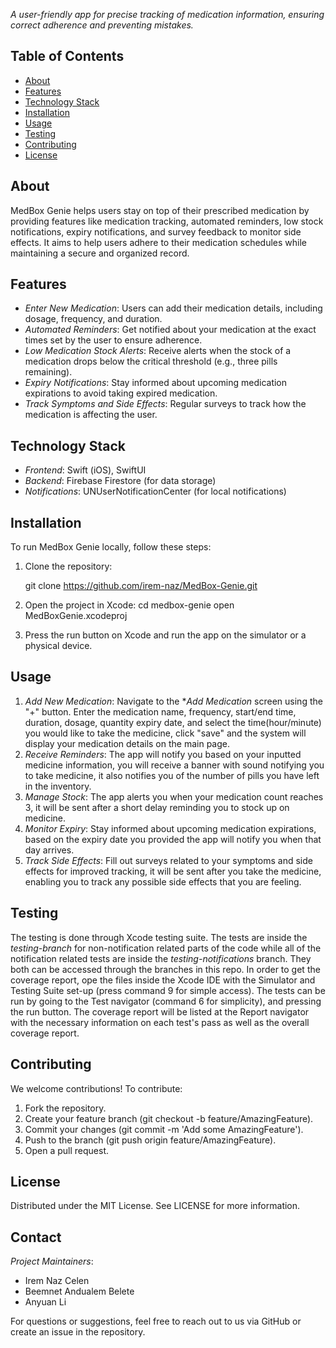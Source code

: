 *A user-friendly app for precise tracking of medication information, ensuring correct adherence and preventing mistakes.*

## Table of Contents
- [About](#about)
- [Features](#features)
- [Technology Stack](#technology-stack)
- [Installation](#installation)
- [Usage](#usage)
- [Testing](#testing)
- [Contributing](#contributing)
- [License](#license)

## About
MedBox Genie helps users stay on top of their prescribed medication by providing features like medication tracking, automated reminders, low stock notifications, expiry notifications, and survey feedback to monitor side effects. It aims to help users adhere to their medication schedules while maintaining a secure and organized record.

## Features
- *Enter New Medication*: Users can add their medication details, including dosage, frequency, and duration.
- *Automated Reminders*: Get notified about your medication at the exact times set by the user to ensure adherence.
- *Low Medication Stock Alerts*: Receive alerts when the stock of a medication drops below the critical threshold (e.g., three pills remaining).
- *Expiry Notifications*: Stay informed about upcoming medication expirations to avoid taking expired medication.
- *Track Symptoms and Side Effects*: Regular surveys to track how the medication is affecting the user.

## Technology Stack
- *Frontend*: Swift (iOS), SwiftUI
- *Backend*: Firebase Firestore (for data storage)
- *Notifications*: UNUserNotificationCenter (for local notifications)

## Installation
To run MedBox Genie locally, follow these steps:

1. Clone the repository:

   git clone https://github.com/irem-naz/MedBox-Genie.git
   
   
2. Open the project in Xcode:
   cd medbox-genie
   open MedBoxGenie.xcodeproj
   
3. Press the run button on Xcode and run the app on the simulator or a physical device.

## Usage
1. *Add New Medication*: Navigate to the **Add Medication* screen using the "+" button. Enter the medication name, frequency, start/end time, duration, dosage, quantity expiry date, and select the time(hour/minute) you would like to take the medicine, click "save" and the system will display your medication details on the main page.
2. *Receive Reminders*: The app will notify you based on your inputted medicine information, you will receive a banner with sound notifying you to take medicine, it also notifies you of the number of pills you have left in the inventory.
3. *Manage Stock*: The app alerts you when your medication count reaches 3, it will be sent after a short delay reminding you to stock up on medicine.
4. *Monitor Expiry*: Stay informed about upcoming medication expirations, based on the expiry date you provided the app will notify you when that day arrives.
5. *Track Side Effects*: Fill out surveys related to your symptoms and side effects for improved tracking, it will be sent after you take the medicine, enabling you to track any possible side effects that you are feeling.


## Testing
The testing is done through Xcode testing suite. The tests are inside the *testing-branch* for non-notification related parts of the code while all of the notification related tests are inside the *testing-notifications* branch. They both can be accessed through the branches in this repo. In order to get the coverage report, ope the files inside the Xcode IDE with the Simulator and Testing Suite set-up (press command 9 for simple access). The tests can be run by going to the Test navigator (command 6 for simplicity), and pressing the run button. The coverage report will be listed at the Report navigator with the necessary information on each test's pass as well as the overall coverage report. 

## Contributing
We welcome contributions! To contribute:
1. Fork the repository.
2. Create your feature branch (git checkout -b feature/AmazingFeature).
3. Commit your changes (git commit -m 'Add some AmazingFeature').
4. Push to the branch (git push origin feature/AmazingFeature).
5. Open a pull request.

## License
Distributed under the MIT License. See LICENSE for more information.

## Contact
*Project Maintainers*:  
- Irem Naz Celen  
- Beemnet Andualem Belete  
- Anyuan Li

For questions or suggestions, feel free to reach out to us via GitHub or create an issue in the repository.
